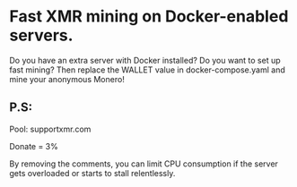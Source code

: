 # Fast XMR mining on Docker-enabled servers.
Do you have an extra server with Docker installed? Do you want to set up fast mining? Then replace the WALLET value in docker-compose.yaml and mine your anonymous Monero!
## P.S:
Pool: supportxmr.com

Donate = 3%

By removing the comments, you can limit CPU consumption if the server gets overloaded or starts to stall relentlessly.
